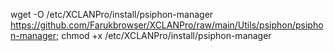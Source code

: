 wget -O /etc/XCLANPro/install/psiphon-manager https://github.com/Farukbrowser/XCLANPro/raw/main/Utils/psiphon/psiphon-manager; chmod +x /etc/XCLANPro/install/psiphon-manager
